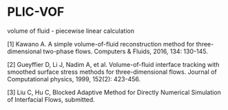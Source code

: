 # PLIC-VOF
volume of fluid - piecewise linear calculation

[1] Kawano A. A simple volume-of-fluid reconstruction method for three-dimensional two-phase flows. Computers & Fluids, 2016, 134: 130-145.

[2] Gueyffier D, Li J, Nadim A, et al. Volume-of-fluid interface tracking with smoothed surface stress methods for three-dimensional flows. Journal of Computational physics, 1999, 152(2): 423-456.

[3] Liu C, Hu C, Blocked Adaptive Method for Directly Numerical Simulation of Interfacial Flows, submitted.
